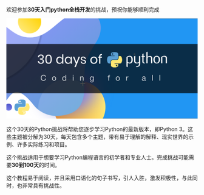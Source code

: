 欢迎参加**30天入门python全栈开发**的挑战，预祝你能够顺利完成

![30DaysOfPython](./images/30DaysOfPython_banner3@2x.png)

这个30天的Python挑战将帮助您逐步学习Python的最新版本，即Python 3。这些主题被分解为30天，每天包含多个主题，带有易于理解的解释、现实世界的示例、许多实际练习和项目。

这个挑战适用于想要学习Python编程语言的初学者和专业人士。完成挑战可能需要**30到100天**的时间。

这个教程易于阅读，并且采用口语化的句子书写，引人入胜，激发积极性，与此同时，也非常具有挑战性。

